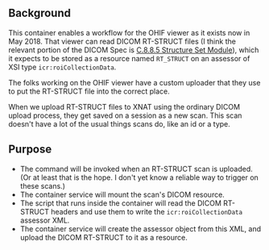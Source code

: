 ## Background

This container enables a workflow for the OHIF viewer as it exists now in May 2018. That viewer can read DICOM RT-STRUCT files (I think the relevant portion of the DICOM Spec is [C.8.8.5 Structure Set Module](http://dicom.nema.org/dicom/2013/output/chtml/part03/sect_C.8.html#sect_C.8.8.5)), which it expects to be stored as a resource named `RT_STRUCT` on an assessor of XSI type `icr:roiCollectionData`.

The folks working on the OHIF viewer have a custom uploader that they use to put the RT-STRUCT file into the correct place.

When we upload RT-STRUCT files to XNAT using the ordinary DICOM upload process, they get saved on a session as a new scan. This scan doesn't have a lot of the usual things scans do, like an id or a type.

## Purpose

* The command will be invoked when an RT-STRUCT scan is uploaded. (Or at least that is the hope. I don't yet know a reliable way to trigger on these scans.)
* The container service will mount the scan's DICOM resource.
* The script that runs inside the container will read the DICOM RT-STRUCT headers and use them to write the `icr:roiCollectionData` assessor XML.
* The container service will create the assessor object from this XML, and upload the DICOM RT-STRUCT to it as a resource.
